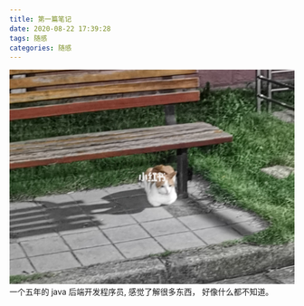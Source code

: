 ```yaml
---
title: 第一篇笔记
date: 2020-08-22 17:39:28
tags: 随感
categories: 随感
---
```


![](/images/20200826/test.jpeg)
一个五年的 java 后端开发程序员, 感觉了解很多东西， 好像什么都不知道。

